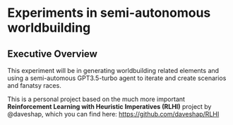 # Experiments in semi-autonomous worldbuilding

## Executive Overview

This experiment will be in generating worldbuilding related elements and using a semi-automous GPT3.5-turbo agent to iterate and create scenarios and fanatsy races. 

This is a personal project based on the much more important **Reinforcement Learning with Heuristic Imperatives (RLHI)** project by @daveshap, which you can find here: https://github.com/daveshap/RLHI

